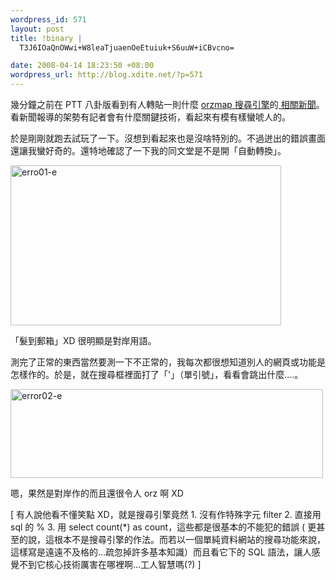 ```yaml
--- 
wordpress_id: 571
layout: post
title: !binary |
  T3J6IOaQnOWwi+W8leaTjuaenOeEtuiuk+S6uuW+iCBvcno=

date: 2008-04-14 18:23:50 +08:00
wordpress_url: http://blog.xdite.net/?p=571
---
```

幾分鐘之前在 PTT 八卦版看到有人轉貼一則什麼 <a href="http://www.orzmap.com.tw/">orzmap 搜尋引擎</a>的<a href="http://www.nownews.com/2008/04/14/91-2260340.htm"> 相關新聞</a>。看新聞報導的架勢有記者會有什麼關鍵技術，看起來有模有樣蠻唬人的。

於是剛剛就跑去試玩了一下。沒想到看起來也是沒啥特別的。不過迸出的錯誤畫面還讓我蠻好奇的。還特地確認了一下我的同文堂是不是開「自動轉換」。

<a href="http://www.flickr.com/photos/xdite/2413320668/" title="Flickr 上 xdite 的 erro01-e"><img src="http://farm3.static.flickr.com/2166/2413320668_7bc79b6d29.jpg" width="433" height="256" alt="erro01-e" /></a>

「髮到郵箱」XD 很明顯是對岸用語。

測完了正常的東西當然要測一下不正常的，我每次都很想知道別人的網頁或功能是怎樣作的。於是，就在搜尋框裡面打了「'」（單引號」，看看會跳出什麼....。

<a href="http://www.flickr.com/photos/xdite/2413323016/" title="Flickr 上 xdite 的 error02-e"><img src="http://farm3.static.flickr.com/2269/2413323016_fa71f82250.jpg" width="500" height="142" alt="error02-e" /></a>

嗯，果然是對岸作的而且還很令人 orz 啊  XD

[ 有人說他看不懂笑點 XD，就是搜尋引擎竟然  1. 沒有作特殊字元 filter 2. 直接用 sql 的 % 3. 用 select count(*) as count，這些都是很基本的不能犯的錯誤 ( 更甚至的說，這根本不是搜尋引擎的作法。而若以一個單純資料網站的搜尋功能來說，這樣寫是遠遠不及格的...疏忽掉許多基本知識）而且看它下的 SQL 語法，讓人感覺不到它核心技術厲害在哪裡啊...工人智慧嗎(?) ] 
